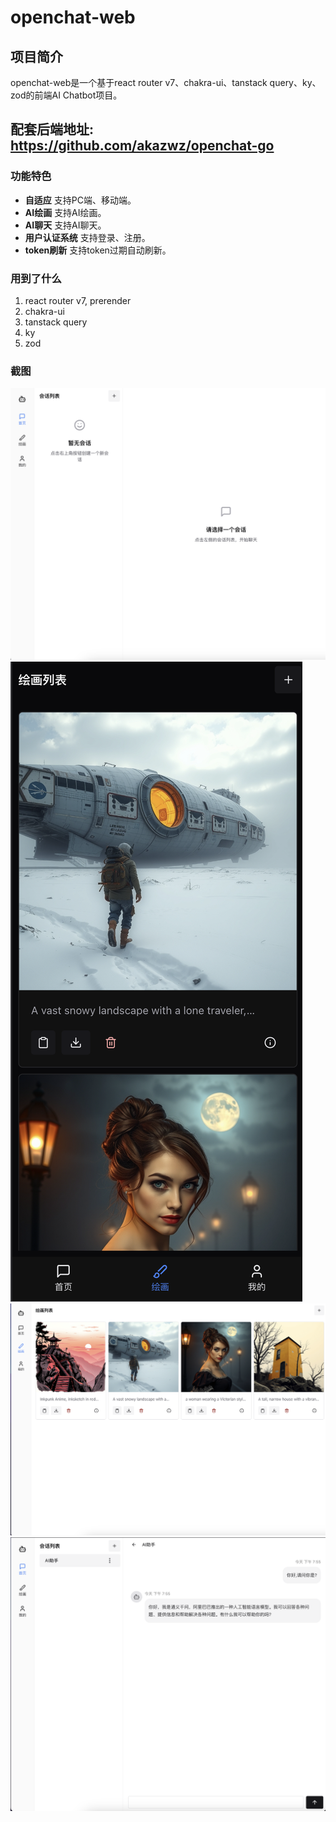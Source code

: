 # openchat-web

## 项目简介

openchat-web是一个基于react router v7、chakra-ui、tanstack query、ky、zod的前端AI Chatbot项目。

## 配套后端地址: https://github.com/akazwz/openchat-go

### 功能特色

- **自适应** 支持PC端、移动端。
- **AI绘画** 支持AI绘画。
- **AI聊天** 支持AI聊天。
- **用户认证系统** 支持登录、注册。
- **token刷新** 支持token过期自动刷新。

### 用到了什么
1. react router v7, prerender
2. chakra-ui
3. tanstack query
4. ky
5. zod

### 截图
 <img src="docs/home.png" alt="home">
 <img src="docs/images_mobile_dark.png" alt="images_mobile_dark">
 <img src="docs/images_light.png" alt="images_light">
 <img src="docs/chat.png" alt="chat">
